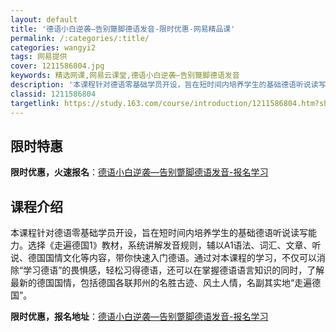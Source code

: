 ```yaml
---
layout: default
title: '德语小白逆袭—告别蹩脚德语发音-限时优惠-网易精品课'
permalink: /:categories/:title/
categories: wangyi2
tags: 网易提供
cover: 1211586804.jpg
keywords: 精选网课,网易云课堂,德语小白逆袭—告别蹩脚德语发音
description: '本课程针对德语零基础学员开设，旨在短时间内培养学生的基础德语听说读写能力。选择《走遍德国1》教材，系统讲解发音规则，辅以'
classid: 1211586804
targetlink: https://study.163.com/course/introduction/1211586804.htm?share=1&shareId=1025206652&utm_campaign=share&utm_medium=iphoneShare&utm_source=&utm_u=1025206652
---
```


## 限时特惠

**限时优惠，火速报名**：[德语小白逆袭—告别蹩脚德语发音-报名学习](https://study.163.com/course/introduction/1211586804.htm?share=1&shareId=1025206652&utm_campaign=share&utm_medium=iphoneShare&utm_source=&utm_u=1025206652)

## 课程介绍

本课程针对德语零基础学员开设，旨在短时间内培养学生的基础德语听说读写能力。选择《走遍德国1》教材，系统讲解发音规则，辅以A1语法、词汇、文章、听说、德国国情文化等内容，带你快速入门德语。通过对本课程的学习，不仅可以消除“学习德语”的畏惧感，轻松习得德语，还可以在掌握德语语言知识的同时，了解最新的德国国情，包括德国各联邦州的名胜古迹、风土人情，名副其实地“走遍德国”。

**限时优惠，报名地址**：[德语小白逆袭—告别蹩脚德语发音-报名学习](https://study.163.com/course/introduction/1211586804.htm?share=1&shareId=1025206652&utm_campaign=share&utm_medium=iphoneShare&utm_source=&utm_u=1025206652)

